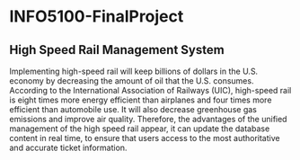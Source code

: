 # INFO5100-FinalProject

## High Speed Rail Management System


Implementing high-speed rail will keep billions of dollars in the U.S. economy by decreasing the amount of oil that the U.S. consumes.    According to the International Association of Railways (UIC), high-speed rail is eight times more energy efficient than airplanes and four times more efficient than automobile use. It will also decrease greenhouse gas emissions and improve air quality.
Therefore, the advantages of the unified management of the high speed rail appear, it can update the database content in real time, to ensure that users access to the most authoritative and accurate ticket information. 
